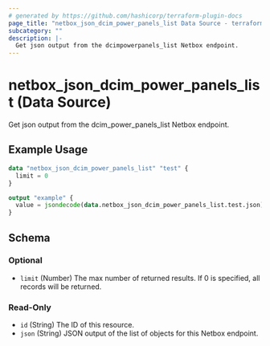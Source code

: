 ```yaml
---
# generated by https://github.com/hashicorp/terraform-plugin-docs
page_title: "netbox_json_dcim_power_panels_list Data Source - terraform-provider-netbox"
subcategory: ""
description: |-
  Get json output from the dcimpowerpanels_list Netbox endpoint.
---
```


# netbox_json_dcim_power_panels_list (Data Source)

Get json output from the dcim_power_panels_list Netbox endpoint.

## Example Usage

```terraform
data "netbox_json_dcim_power_panels_list" "test" {
  limit = 0
}

output "example" {
  value = jsondecode(data.netbox_json_dcim_power_panels_list.test.json)
}
```

<!-- schema generated by tfplugindocs -->
## Schema

### Optional

- `limit` (Number) The max number of returned results. If 0 is specified, all records will be returned.

### Read-Only

- `id` (String) The ID of this resource.
- `json` (String) JSON output of the list of objects for this Netbox endpoint.


